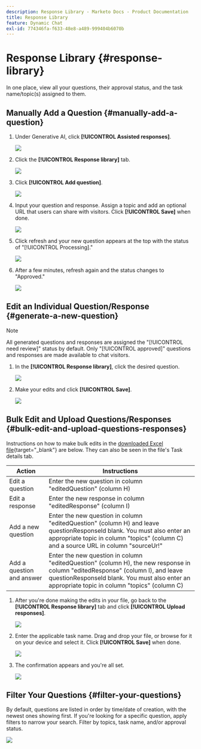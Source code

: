 ```yaml
---
description: Response Library - Marketo Docs - Product Documentation
title: Response Library
feature: Dynamic Chat
exl-id: 774346fa-f633-48e8-a489-999404b6070b
---
```

# Response Library {#response-library}

In one place, view all your questions, their approval status, and the task name/topic(s) assigned to them.

## Manually Add a Question {#manually-add-a-question}

1. Under Generative AI, click **[!UICONTROL Assisted responses]**.

   ![](assets/response-library-1.png)

1. Click the **[!UICONTROL Response library]** tab.

   ![](assets/response-library-2.png)

1. Click **[!UICONTROL Add question]**.

   ![](assets/response-library-3.png)

1. Input your question and response. Assign a topic and add an optional URL that users can share with visitors. Click **[!UICONTROL Save]** when done.

   ![](assets/response-library-4.png)

1. Click refresh and your new question appears at the top with the status of "[!UICONTROL Processing]."

   ![](assets/response-library-5.png)

1. After a few minutes, refresh again and the status changes to "Approved."

   ![](assets/response-library-6.png)

## Edit an Individual Question/Response {#generate-a-new-question}

>[!NOTE]
>
>All generated questions and responses are assigned the "[!UICONTROL need review]" status by default. Only "[!UICONTROL approved]" questions and responses are made available to chat visitors.

1. In the **[!UICONTROL Response library]**, click the desired question.

   ![](assets/response-library-7.png)

1. Make your edits and click **[!UICONTROL Save]**.

   ![](assets/response-library-8.png)

## Bulk Edit and Upload Questions/Responses {#bulk-edit-and-upload-questions-responses}

Instructions on how to make bulk edits in the [downloaded Excel file](/help/marketo/product-docs/demand-generation/dynamic-chat/generative-ai/question-generation.md#download-questions-and-responses){target="_blank"} are below. They can also be seen in the file's Task details tab.

<table>
<thead>
  <tr>
    <th>Action</th>
    <th>Instructions</th>
  </tr>
</thead>
<tbody>
  <tr>
    <td>Edit a question</td>
    <td>Enter the new question in column "editedQuestion" (column H)</td>
  </tr>
  <tr>
    <td>Edit a response</td>
    <td>Enter the new response in column "editedResponse" (column I)</td>
  </tr>
  <tr>
    <td>Add a new question</td>
    <td>Enter the new question in column "editedQuestion" (column H) and leave questionResponseld blank. You must also enter an appropriate topic in column "topics" (column C) and a source URL in column "sourceUr!"</td>
  </tr>
  <tr>
    <td>Add a question and answer</td>
    <td>Enter the new question in column "editedQuestion" (column H), the new response in column "editedResponse" (column I), and leave questionResponseld blank. You must also enter an appropriate topic in column "topics" (column C)</td>
  </tr>
</tbody>
</table>

1. After you're done making the edits in your file, go back to the **[!UICONTROL Response library]** tab and click **[!UICONTROL Upload responses]**.

   ![](assets/response-library-9.png)

1. Enter the applicable task name. Drag and drop your file, or browse for it on your device and select it. Click **[!UICONTROL Save]** when done.

   ![](assets/response-library-10.png)

1. The confirmation appears and you're all set.

   ![](assets/response-library-11.png)

## Filter Your Questions {#filter-your-questions}

By default, questions are listed in order by time/date of creation, with the newest ones showing first. If you're looking for a specific question, apply filters to narrow your search. Filter by topics, task name, and/or approval status.

   ![](assets/response-library-12.png)
